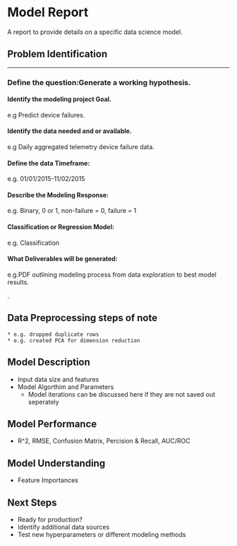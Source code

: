 # Model Report
A report to provide details on a specific data science model.  

<div id="problem-identification" class="section level2">
<h2>Problem Identification</h2>
<hr />
<div id="define-the-questiongenerate-a-working-hypothesis." class="section level3">
<h3>Define the question:Generate a working hypothesis.</h3>
<div id="identify-the-modeling-project-goal." class="section level4">
<h4>Identify the modeling project Goal.</h4>
<p>e.g Predict device failures.</p>
</div>
<div id="identify-the-data-needed-and-or-available." class="section level4">
<h4>Identify the data needed and or available.</h4>
<p>e.g Daily aggregated telemetry device failure data.</p>
</div>
<div id="define-the-data-timeframe" class="section level4">
<h4>Define the data Timeframe:</h4>
<p>e.g. 01/01/2015-11/02/2015</p>
</div>
<div id="describe-the-modeling-response" class="section level4">
<h4>Describe the Modeling Response:</h4>
<p>e.g. Binary, 0 or 1, non-failure = 0, failure = 1</p>
</div>
<div id="classification-or-regression-model" class="section level4">
<h4>Classification or Regression Model:</h4>
<p>e.g. Classification</p>
</div>
<div id="what-deliverables-will-be-generated" class="section level4">
<h4>What Deliverables will be generated:</h4>
<p>e.g.PDF outlining modeling process from data exploration to best model results.</p> . 
   
## Data Preprocessing steps of note  
    * e.g. dropped duplicate rows
    * e.g. created PCA for dimension reduction

## Model Description
* Input data size and features
* Model Algorthim and Parameters
    * Model iterations can be discussed here if they are not saved out seperately


## Model Performance
* R^2, RMSE, Confusion Matrix, Percision & Recall, AUC/ROC

## Model Understanding

* Feature Importances

## Next Steps

*  Ready for production?
*  Identify additional data sources
*  Test new hyperparameters or different modeling methods
